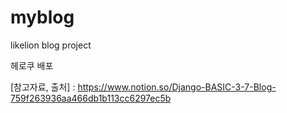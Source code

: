 # myblog
likelion blog project

헤로쿠 배포

[참고자료, 출처] : https://www.notion.so/Django-BASIC-3-7-Blog-759f263936aa466db1b113cc6297ec5b
